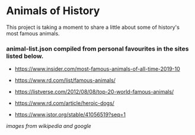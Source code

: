 # Animals of History

This project is taking a moment to share a little about some of history's most famous animals.

### animal-list.json compiled from personal favourites in the sites listed below.

- https://www.insider.com/most-famous-animals-of-all-time-2019-10

- https://www.rd.com/list/famous-animals/

- https://listverse.com/2012/08/08/top-20-world-famous-animals/

- https://www.rd.com/article/heroic-dogs/

- https://www.jstor.org/stable/41056519?seq=1

*images from wikipedia and google*